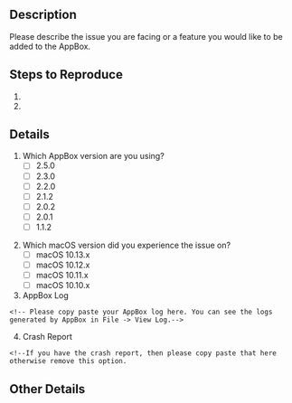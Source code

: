 <!--
    Thanks for your interest in using the AppBox. 
    You can use this template to create your issue. 
    However, you can erase all the template content and write your own.
-->

## Description
Please describe the issue you are facing or a feature you would like to be added to the AppBox.


<!-- If making a feature request, remove the below information -->
## Steps to Reproduce
<!--Please list the steps used to reproduce your issue.-->
1.
2.


## Details
<!--Put an X between the brackets in front of the version of AppBox you are using. Like - [X] 2.5.0 -->
1. Which AppBox version are you using?
    - [ ] 2.5.0
    - [ ] 2.3.0
    - [ ] 2.2.0
    - [ ] 2.1.2
    - [ ] 2.0.2
    - [ ] 2.0.1
    - [ ] 1.1.2
    
<!--Put an X between the brackets in front of the version of macOS you are using.  Like - [X] macOS 10.12.x-->
2. Which macOS version did you experience the issue on?
    - [ ] macOS 10.13.x
    - [ ] macOS 10.12.x
    - [ ] macOS 10.11.x
    - [ ] macOS 10.10.x
    
3. AppBox Log

```
<!-- Please copy paste your AppBox log here. You can see the logs generated by AppBox in File -> View Log.-->
```

4. Crash Report

```
<!--If you have the crash report, then please copy paste that here otherwise remove this option.
```

## Other Details
<!-- If you have any other information which can help us resolve this issue please describe that here. -->


<!--
Thank You :) 
-->
